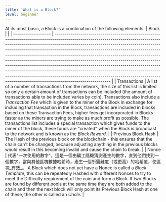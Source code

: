 ```yaml
---
title: 'What is a Block?'
level: beginner
---
```


At its most basic, a Block is a combination of the following elements:
| Block               |                                                                                                                                                                                                                                                                                                                                                                                                                                                                                                                                                                                                                                                                                                                                                            |
| ------------------- | ---------------------------------------------------------------------------------------------------------------------------------------------------------------------------------------------------------------------------------------------------------------------------------------------------------------------------------------------------------------------------------------------------------------------------------------------------------------------------------------------------------------------------------------------------------------------------------------------------------------------------------------------------------------------------------------------------------------------------------------------------------- |
| Transactions        | A list of a number of transactions from the network, the size of this list is limited so only a certain amount of transactions can be included (the amount of transactions able to be included varies by coin). Transactions also include a _Transaction Fee_ which is given to the miner of the Block in exchange for including that transaction in the Block, transactions are included in blocks based on these Transaction Fees, higher fees get incorporated in Blocks faster as the miners are trying to make as much profit as possible. The transactions list includes a special transaction which gives funds to the miner of the block, these funds are "created" when the Block is broadcast to the network and is known as the _Block Reward_. |
| Previous Block Hash | The Hash of the previous block on the blockchain - this ensures that the chain can't be changed, because adjusting anything in the previous blocks would result in this becoming invalid and cause the chain to break.                                                                                                                                                                                                                                                                                                                                                                                                                                                                                                                                     |
| Nonce               | 代表"一次使用的數字"，這是一個由礦工隨機猜測產生的數字，直到他們找到一個數字，當與其他區塊數據哈希時，產生一個所需難度（或更高）的哈希值，使區塊_有效_。 A Block which does not yet have a Nonce is called a _Block Template_, this can be repeatedly Hashed with different Nonces to try to meet the Difficulty requirement of the coin and form a Block. If two Blocks are found by different pools at the same time they are both added to the chain and then the next block will only point its Previous Block Hash at one of these, the other is called an _Uncle_.                                                                                                                                                                                                                                                             |
